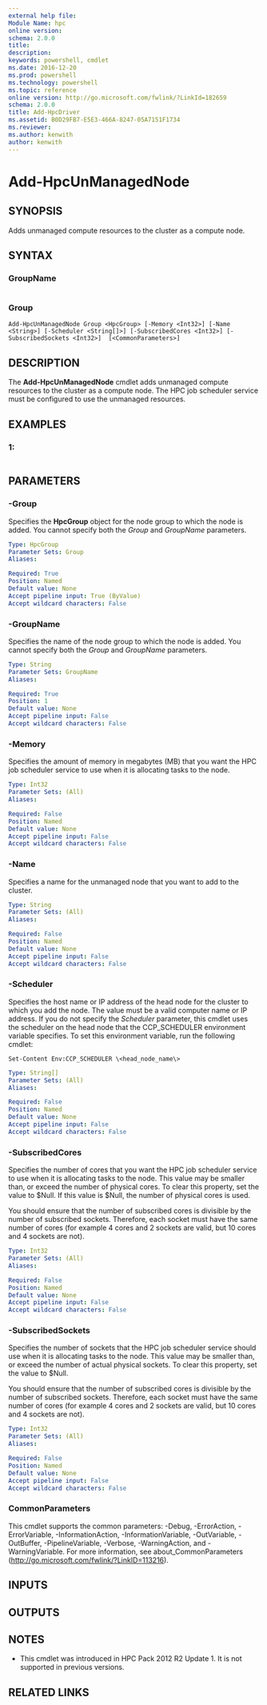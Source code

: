 ```yaml
---
external help file:
Module Name: hpc
online version:
schema: 2.0.0
title:
description:
keywords: powershell, cmdlet
ms.date: 2016-12-20
ms.prod: powershell
ms.technology: powershell
ms.topic: reference
online version: http://go.microsoft.com/fwlink/?LinkId=182659
schema: 2.0.0
title: Add-HpcDriver
ms.assetid: B0D29FB7-E5E3-466A-8247-05A7151F1734
ms.reviewer:
ms.author: kenwith
author: kenwith
---
```


# Add-HpcUnManagedNode

## SYNOPSIS
Adds unmanaged compute resources to the cluster as a compute node.

## SYNTAX

### GroupName
``` Add-HpcUnManagedNode [-GroupName] <String> [-Memory <Int32>] [-Name <String>] [-Scheduler <String[]>] [-SubscribedCores <Int32>] [-SubscribedSockets <Int32>] [<CommonParameters>]
```

### Group
```
Add-HpcUnManagedNode Group <HpcGroup> [-Memory <Int32>] [-Name <String>] [-Scheduler <String[]>] [-SubscribedCores <Int32>] [-SubscribedSockets <Int32>]  [<CommonParameters>]
```

## DESCRIPTION
The **Add-HpcUnManagedNode** cmdlet adds unmanaged compute resources to the cluster as a compute node.
The HPC job scheduler service must be configured to use the unmanaged resources.

## EXAMPLES

### 1:
```

```

## PARAMETERS

### -Group
Specifies the **HpcGroup** object for the node group to which the node is added.
You cannot specify both the *Group* and *GroupName* parameters.

```yaml
Type: HpcGroup
Parameter Sets: Group
Aliases:

Required: True
Position: Named
Default value: None
Accept pipeline input: True (ByValue)
Accept wildcard characters: False
```

### -GroupName
Specifies the name of the node group to which the node is added.
You cannot specify both the *Group* and *GroupName* parameters.

```yaml
Type: String
Parameter Sets: GroupName
Aliases:

Required: True
Position: 1
Default value: None
Accept pipeline input: False
Accept wildcard characters: False
```

### -Memory
Specifies the amount of memory in megabytes (MB) that you want the HPC job scheduler service to use when it is allocating tasks to the node.

```yaml
Type: Int32
Parameter Sets: (All)
Aliases:

Required: False
Position: Named
Default value: None
Accept pipeline input: False
Accept wildcard characters: False
```

### -Name
Specifies a name for the unmanaged node that you want to add to the cluster.

```yaml
Type: String
Parameter Sets: (All)
Aliases:

Required: False
Position: Named
Default value: None
Accept pipeline input: False
Accept wildcard characters: False
```

### -Scheduler
Specifies the host name or IP address of the head node for the cluster to which you add the node.
The value must be a valid computer name or IP address.
If you do not specify the *Scheduler* parameter, this cmdlet uses the scheduler on the head node that the CCP_SCHEDULER environment variable specifies.
To set this environment variable, run the following cmdlet:

`Set-Content Env:CCP_SCHEDULER \<head_node_name\>`

```yaml
Type: String[]
Parameter Sets: (All)
Aliases:

Required: False
Position: Named
Default value: None
Accept pipeline input: False
Accept wildcard characters: False
```

### -SubscribedCores
Specifies the number of cores that you want the HPC job scheduler service to use when it is allocating tasks to the node.
This value may be smaller than, or exceed the number of physical cores.
To clear this property, set the value to $Null.
If this value is $Null, the number of physical cores is used.

You should ensure that the number of subscribed cores is divisible by the number of subscribed sockets.
Therefore, each socket must have the same number of cores (for example 4 cores and 2 sockets are valid, but 10 cores and 4 sockets are not).

```yaml
Type: Int32
Parameter Sets: (All)
Aliases:

Required: False
Position: Named
Default value: None
Accept pipeline input: False
Accept wildcard characters: False
```

### -SubscribedSockets
Specifies the number of sockets that the HPC job scheduler service should use when it is allocating tasks to the node.
This value may be smaller than, or exceed the number of actual physical sockets.
To clear this property, set the value to $Null.

You should ensure that the number of subscribed cores is divisible by the number of subscribed sockets.
Therefore, each socket must have the same number of cores (for example 4 cores and 2 sockets are valid, but 10 cores and 4 sockets are not).

```yaml
Type: Int32
Parameter Sets: (All)
Aliases:

Required: False
Position: Named
Default value: None
Accept pipeline input: False
Accept wildcard characters: False
```

### CommonParameters
This cmdlet supports the common parameters: -Debug, -ErrorAction, -ErrorVariable, -InformationAction, -InformationVariable, -OutVariable, -OutBuffer, -PipelineVariable, -Verbose, -WarningAction, and -WarningVariable. For more information, see about_CommonParameters (http://go.microsoft.com/fwlink/?LinkID=113216).

## INPUTS

## OUTPUTS

## NOTES
* This cmdlet was introduced in HPC Pack 2012 R2 Update 1. It is not supported in previous versions.

## RELATED LINKS
